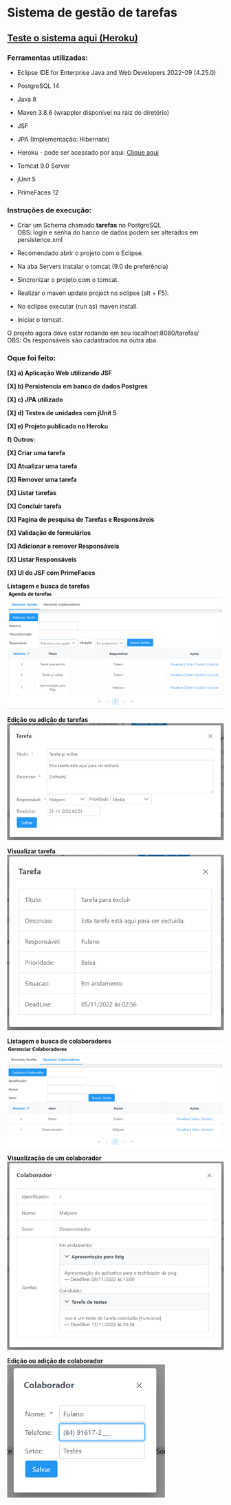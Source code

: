 # Sistema de gestão de tarefas

## [Teste o sistema aqui (Heroku)](https://sistema-tarefas-esig.herokuapp.com/)

### <b> Ferramentas utilizadas: </b>

- Eclipse IDE for Enterprise Java and Web Developers 2022-09 (4.25.0)

- PostgreSQL 14

- Java 8

- Maven 3.8.6 (wrappler disponível na raiz do diretório)

- JSF

- JPA (Implementação: Hibernate)

- Heroku - pode ser acessado por aqui: [Clique aqui](https://sistema-tarefas-esig.herokuapp.com/)

- Tomcat 9.0 Server

- jUnit 5

- PrimeFaces 12

### <b> Instruções de execução: </b>

- Criar um Schema chamado <b>tarefas</b> no PostgreSQL
<br> OBS: login e senha do banco de dados podem ser alterados em persistence.xml

- Recomendado abrir o projeto com o Eclipse.

- Na aba Servers instalar o tomcat (9.0 de preferência)

- Sincronizar o projeto com o tomcat.

- Realizar o maven update project no eclipse (alt + F5).

- No eclipse executar (run as) maven install.

- Iniciar o tomcat.

O projeto agora deve estar rodando em seu localhost:8080/tarefas/
<br> OBS: Os responsáveis são cadastrados na outra aba.

### <b> Oque foi feito: </br>

[X] a) Aplicação Web utilizando JSF

[X] b) Persistencia em banco de dados Postgres

[X] c) JPA utilizado

[X] d) Testes de unidades com jUnit 5

[X] e) Projeto publicado no Heroku

f) Outros:

[X] Criar uma tarefa

[X] Atualizar uma tarefa

[X] Remover uma tarefa

[X] Listar tarefas

[X] Concluir tarefa

[X] Pagina de pesquisa de Tarefas e Responsáveis

[X] Validação de formulários

[X] Adicionar e remover Responsáveis

[X] Listar Responsáveis

[X] UI do JSF com PrimeFaces

Listagem e busca de tarefas
![Listagem de tarefas](imagensRepo/imagem1.png)

Edição ou adição de tarefas
![Adicionar ou editar tarefa](imagensRepo/imagem2.png)

Visualizar tarefa
![Visualizar tarefa](imagensRepo/imagem5.png)

Listagem e busca de colaboradores
![Listagem de colaboradores](imagensRepo/imagem3.png)

Visualização de um colaborador
![Visualização de Contribuidor](imagensRepo/imagem4.png)

Edição ou adição de colaborador
![Edicao ou adição de colaborador](imagensRepo/imagen6.png)